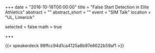 +++
date = "2016-10-18T00:00:00"
title = "False Start Detection in Elite Athletics"
abstract = ""
abstract_short = ""
event = "SIM Talk"
location = "UL, Limerick"

selected = false
math = true

+++

{{< speakerdeck 98ffcc94d1ca4125a8b97e8622b59af1 >}}
